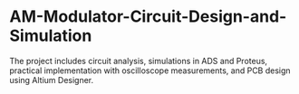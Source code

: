 # AM-Modulator-Circuit-Design-and-Simulation
The project includes circuit analysis, simulations in ADS and Proteus, practical implementation with oscilloscope measurements, and PCB design using Altium Designer.
